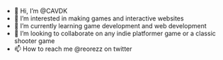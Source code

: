 - 👋 Hi, I’m @CAVDK 
- 👀 I’m interested in making games and interactive websites
- 🌱 I’m currently learning game development and web development
- 💞️ I’m looking to collaborate on any indie platformer game or a classic shooter game
- 📫 How to reach me @reorezz on twitter

<!---
CAVDK/CAVDK is a ✨ special ✨ repository because its `README.md` (this file) appears on your GitHub profile.
You can click the Preview link to take a look at your changes.
--->
